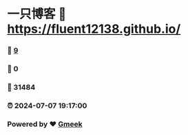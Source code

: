 # 一只博客 :link: https://fluent12138.github.io/ 
### :page_facing_up: [9](https://fluent12138.github.io//tag.html) 
### :speech_balloon: 0 
### :hibiscus: 31484 
### :alarm_clock: 2024-07-07 19:17:00 
### Powered by :heart: [Gmeek](https://github.com/Meekdai/Gmeek)
